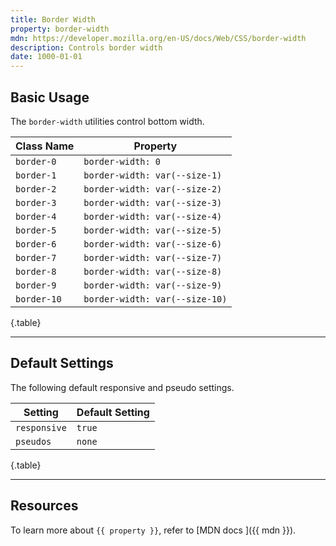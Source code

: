 ```yaml
---
title: Border Width
property: border-width
mdn: https://developer.mozilla.org/en-US/docs/Web/CSS/border-width
description: Controls border width
date: 1000-01-01
---
```


## Basic Usage

The `border-width` utilities control bottom width.

| Class Name  | Property                       |
| ----------- | ------------------------------ |
| `border-0`  | `border-width: 0`              |
| `border-1`  | `border-width: var(--size-1)`  |
| `border-2`  | `border-width: var(--size-2)`  |
| `border-3`  | `border-width: var(--size-3)`  |
| `border-4`  | `border-width: var(--size-4)`  |
| `border-5`  | `border-width: var(--size-5)`  |
| `border-6`  | `border-width: var(--size-6)`  |
| `border-7`  | `border-width: var(--size-7)`  |
| `border-8`  | `border-width: var(--size-8)`  |
| `border-9`  | `border-width: var(--size-9)`  |
| `border-10` | `border-width: var(--size-10)` |

{.table}

---

## Default Settings

The following default responsive and pseudo settings.

| Setting      | Default Setting |
| ------------ | --------------- |
| `responsive` | `true`          |
| `pseudos`    | `none`          |

{.table}

---

## Resources

To learn more about `{{ property }}`, refer to [MDN docs <i class="far fa-external-link ml-6"></i>]({{ mdn }}).
